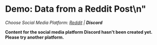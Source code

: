 # Demo: Data from a Reddit Post\n"
_Choose Social Media Platform: <a href='../../../reddit/ch04_data/05_data_python_platform/03_demo_data_from_platform.html'>Reddit</a> | __Discord___

__Content for the social media platform Discord hasn't been created yet. Please try another platform.__